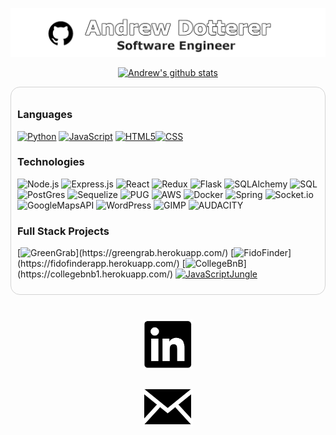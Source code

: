 <div align="center">

[![Header](./github_top.png)](https://adotterer.github.io/)

[![Andrew's github stats](https://github-readme-stats.vercel.app/api?username=adotterer&hide=issues,contribs&text_color=111&icon_color=000&bg_color=0,ea6161,ffc64d,fffc4d,52fa5a,52fa5a,4dfcff,c64dff&theme=monokai)](https://github.com/adotterer/github-readme-stats)

</div>

<div style="
border: 1px solid lightgrey;
padding: 10px;
border-radius: 15px;
">

### Languages

[![Python](https://img.shields.io/badge/-Python-000?&logo=python)](https://github.com/adotterer?tab=repositories&q=&type=&language=python)
[![JavaScript](https://img.shields.io/badge/-JavaScript-000?&logo=JavaScript&logoColor=ddc508)](https://github.com/adotterer?tab=repositories&q=&type=&language=javascript)
[![HTML5](https://img.shields.io/badge/-HTML-000?&logo=htmnl&logoColor=blueviolet)](https://github.com/adotterer?tab=repositories&q=&type=&language=html)[![CSS](https://img.shields.io/badge/-CSS-001?&logo=CSS&logoColor=fffc4d)](https://github.com/adotterer?tab=repositories&q=&type=&language=css)

### Technologies

![Node.js](https://img.shields.io/badge/-Node.js-000?&logo=node.js)
![Express.js](https://img.shields.io/badge/-express.js-000?&logo=express)
![React](https://img.shields.io/badge/-React-000?&logo=React)
![Redux](https://img.shields.io/badge/-Redux-000?&logo=Redux)
![Flask](https://img.shields.io/badge/-Flask-000?&logo=Flask)
![SQLAlchemy](https://img.shields.io/badge/-SQLAlchemy-000?&logo=SQLAlchemy)
![SQL](https://img.shields.io/badge/-SQL-000?&logo=SQL)
![PostGres](https://img.shields.io/badge/-PostGRES-000?&logo=PostGRES)
![Sequelize](https://img.shields.io/badge/-Sequelize-000?&logo=Sequelize)
![PUG](https://img.shields.io/badge/-Pug-000?&logo=Pug)
![AWS](https://img.shields.io/badge/-AWS-000?&logo=Amazon-AWS&logoColor=FF9900)
![Docker](https://img.shields.io/badge/-Docker-000?&logo=Docker)
![Spring](https://img.shields.io/badge/-Spring-000?&logo=Spring)
![Socket.io](https://img.shields.io/badge/-Socket.io-000?&logo=Socket.io)
![GoogleMapsAPI](https://img.shields.io/badge/-GoogleMapsAPI-000?&logo=Google)
![WordPress](https://img.shields.io/badge/-WordPress-000?&logo=WordPress)
![GIMP](https://img.shields.io/badge/-GIMP-000?&logo=GIMP)
![AUDACITY](https://img.shields.io/badge/-Audacity-000?&logo=Audacity)

### Full Stack Projects

[![GreenGrab](https://img.shields.io/badge/-🌱%20Green%20Grab-000?)](https://greengrab.herokuapp.com/)
[![FidoFinder](https://img.shields.io/badge/-🐶%20FidoFinderApp-000?)](https://fidofinderapp.herokuapp.com/)
[![CollegeBnB](https://img.shields.io/badge/-🎓%20CollegeBnB-000?)](https://collegebnb1.herokuapp.com/)
[![JavaScriptJungle](https://img.shields.io/badge/-<🌴/>%20JavaScript%20Jungle-000?)](https://jsjredux.herokuapp.com/)

</div>

<div
align="center"
style="
width: 100%;
align:center;
margin-top: 25px;
display: flex;
flex-direction: column;
justify-content: space-around;
align-items: center;
">

[![Linkedin](./linkedin_click.png)](https://www.linkedin.com/in/andrew-dotterer-6338aa97/)

[![Email](./email_click.png)](mailto:adotterer@gmail.com)

</div>

<!--
**adotterer/adotterer** is a ✨ _special_ ✨ repository because its `README.md` (this file) appears on your GitHub profile.

Here are some ideas to get you started:

- 🔭 I’m currently working on ...
- 🌱 I’m currently learning ...
- 👯 I’m looking to collaborate on ...
- 🤔 I’m looking for help with ...
- 💬 Ask me about ...
- 📫 How to reach me: ...
- 😄 Pronouns: ...
- ⚡ Fun fact: ...
  -->
